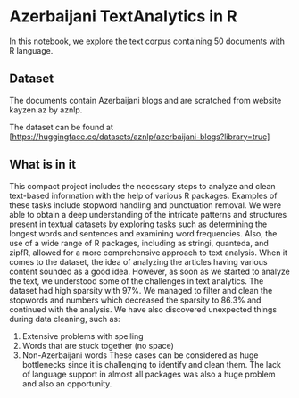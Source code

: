 # Azerbaijani TextAnalytics in R
In this notebook, we explore the text corpus containing 50 documents with R language. 

## Dataset

The documents contain Azerbaijani blogs and are scratched from website kayzen.az by aznlp.

The dataset can be found at  [https://huggingface.co/datasets/aznlp/azerbaijani-blogs?library=true]

## What is in it

This compact project includes the necessary steps to analyze and clean text-based information with the help of various R packages. Examples of these tasks include stopword handling and punctuation removal. We were able to obtain a deep understanding of the intricate patterns and structures present in textual datasets by exploring tasks such as determining the longest words and sentences and examining word frequencies. Also, the use of a wide range of R packages, including as stringi, quanteda,  and zipfR, allowed for a more comprehensive approach to text analysis. 
When it comes to the dataset, the idea of analyzing the articles having various content sounded as a good idea. However, as soon as we started to analyze the text, we understood some of the challenges in text analytics. The dataset had high sparsity with 97%. We managed to filter and clean the stopwords and numbers which decreased the sparsity to 86.3% and continued with the analysis. We have also discovered unexpected things during data cleaning, such as:

1) Extensive problems with spelling
2) Words that are stuck together (no space)
3) Non-Azerbaijani words
These cases can be considered as huge bottlenecks since it is challenging to identify and clean them.
The lack of language support in almost all packages was also a huge problem and also an opportunity. 
